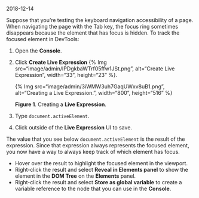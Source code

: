 2018-12-14

Suppose that you’re testing the keyboard navigation accessibility of a page. When navigating the page with the Tab key, the focus ring sometimes disappears because the element that has focus is hidden. To track the focused element in DevTools:

1.  Open the **Console**.
2.  Click **Create Live Expression** {% Img src=“image/admin/IPDgkbaWTrf05ffw1JSt.png”, alt=“Create Live Expression”, width=“33”, height=“23” %}.

    {% Img src=“image/admin/3iWMW3uh7GaqUWxv8uB1.png”, alt=“Creating a Live Expression.”, width=“800”, height=“516” %}

    **Figure 1**. Creating a **Live Expression**.

3.  Type `document.activeElement`.
4.  Click outside of the **Live Expression** UI to save.

The value that you see below `document.activeElement` is the result of the expression. Since that expression always represents the focused element, you now have a way to always keep track of which element has focus.

-   Hover over the result to highlight the focused element in the viewport.
-   Right-click the result and select **Reveal in Elements panel** to show the element in the **DOM Tree** on the **Elements** panel.
-   Right-click the result and select **Store as global variable** to create a variable reference to the node that you can use in the **Console**.
